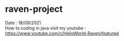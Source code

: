 # raven-project
Date : 18/09/2021<br/>
How to coding in java
visit my youtube : https://www.youtube.com/c/HelloWorld-Raven/featured
<br/><br/>

